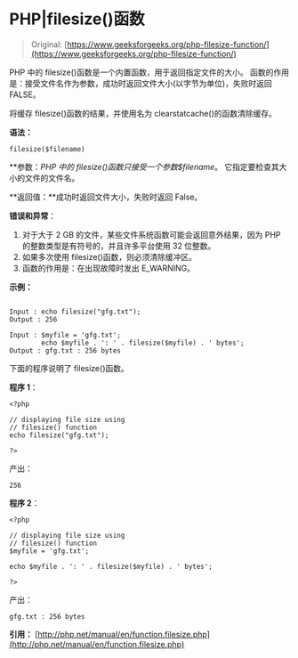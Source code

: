 # PHP|filesize()函数

> Original: [https://www.geeksforgeeks.org/php-filesize-function/](https://www.geeksforgeeks.org/php-filesize-function/)

PHP 中的 filesize()函数是一个内置函数，用于返回指定文件的大小。 函数的作用是：接受文件名作为参数，成功时返回文件大小(以字节为单位)，失败时返回 FALSE。

将缓存 filesize()函数的结果，并使用名为 clearstatcache()的函数清除缓存。

**语法：**

```
filesize($filename)
```

**参数：**PHP 中的 filesize()函数只接受一个参数*$filename*。 它指定要检查其大小的文件的文件名。

**返回值：**成功时返回文件大小，失败时返回 False。

**错误和异常**：

1.  对于大于 2 GB 的文件，某些文件系统函数可能会返回意外结果，因为 PHP 的整数类型是有符号的，并且许多平台使用 32 位整数。
2.  如果多次使用 filesize()函数，则必须清除缓冲区。
3.  函数的作用是：在出现故障时发出 E_WARNING。

**示例：**

```

Input : echo filesize("gfg.txt");
Output : 256

Input : $myfile = 'gfg.txt';
        echo $myfile . ': ' . filesize($myfile) . ' bytes';
Output : gfg.txt : 256 bytes

```

下面的程序说明了 filesize()函数。

**程序 1**：

```
<?php

// displaying file size using
// filesize() function
echo filesize("gfg.txt");

?>
```

产出：

```
256
```

**程序 2**：

```
<?php

// displaying file size using
// filesize() function
$myfile = 'gfg.txt';

echo $myfile . ': ' . filesize($myfile) . ' bytes';

?>
```

产出：

```
gfg.txt : 256 bytes
```

**引用：**
[http://php.net/manual/en/function.filesize.php](http://php.net/manual/en/function.filesize.php)